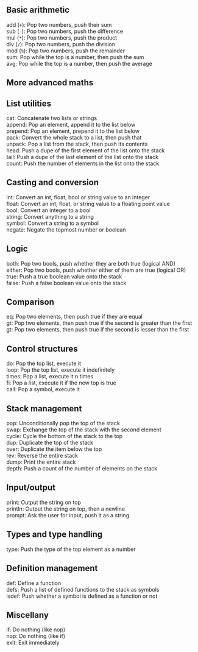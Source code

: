 ## Basic arithmetic
 
add (`+`): Pop two numbers, push their sum  
sub (`-`): Pop two numbers, push the difference  
mul (`*`): Pop two numbers, push the product  
div (`/`): Pop two numbers, push the division  
mod (`%`): Pop two numbers, push the remainder  
sum: Pop while the top is a number, then push the sum  
avg: Pop while the top is a number, then push the average  

## More advanced maths

 
## List utilities
 
cat: Concatenate two lists or strings  
append: Pop an element, append it to the list below  
prepend: Pop an element, prepend it to the list below  
pack: Convert the whole stack to a list, then push that  
unpack: Pop a list from the stack, then push its contents  
head: Push a dupe of the first element of the list onto the stack  
tail: Push a dupe of the last element of the list onto the stack  
count: Push the number of elements in the list onto the stack  
 
## Casting and conversion
 
int: Convert an int, float, bool or string value to an integer  
float: Convert an int, float, or string value to a floating point value  
bool: Convert an integer to a bool  
string: Convert anything to a string  
symbol: Convert a string to a symbol  
negate: Negate the topmost number or boolean  
 
## Logic
 
both: Pop two bools, push whether they are both true (logical AND)  
either: Pop two bools, push whether either of them are true (logical OR)  
true: Push a true boolean value onto the stack  
false: Push a false boolean value onto the stack  
 
## Comparison
 
eq: Pop two elements, then push true if they are equal  
gt: Pop two elements, then push true if the second is greater than the first  
gt: Pop two elements, then push true if the second is lesser than the first  
 
## Control structures
 
do: Pop the top list, execute it  
loop: Pop the top list, execute it indefinitely  
times: Pop a list, execute it n times  
fi: Pop a list, execute it if the new top is true  
call: Pop a symbol, execute it  
 
## Stack management
 
pop: Unconditionally pop the top of the stack  
swap: Exchange the top of the stack with the second element  
cycle: Cycle the bottom of the stack to the top  
dup: Duplicate the top of the stack  
over: Duplicate the item below the top  
rev: Reverse the entire stack  
dump: Print the entire stack  
depth: Push a count of the number of elements on the stack  
 
## Input/output
 
print: Output the string on top  
println: Output the string on top, then a newline  
prompt: Ask the user for input, push it as a string  
 
## Types and type handling
 
type: Push the type of the top element as a number  

## Definition management

def: Define a function  
defs: Push a list of defined functions to the stack as symbols  
isdef: Push whether a symbol is defined as a function or not  
 
## Miscellany
 
if: Do nothing (like nop)  
nop: Do nothing (like if)  
exit: Exit immediately  
